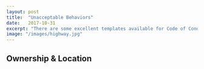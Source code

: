 ```yaml
---
layout: post
title:  "Unacceptable Behaviors"
date:   2017-10-31
excerpt: "There are some excellent templates available for Code of Conduct adoption, but it is important that a CoC is not just a 'copy and past job', and that it exists in the project or event space."
image: "/images/highway.jpg"
---
```

## Ownership & Location
